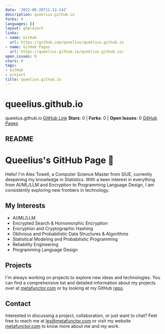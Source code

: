 ```yaml
---
date: '2022-08-28T11:12:14Z'
description: queelius.github.io
forks: 0
languages: []
layout: ghproject
links:
- name: GitHub
  url: https://github.com/queelius/queelius.github.io
- name: GitHub Pages
  url: https://queelius.github.io/queelius.github.io/
open_issues: 0
stars: 0
tags:
- GitHub
- project
title: queelius.github.io
---
```

# queelius.github.io
queelius.github.io
[GitHub Link](https://github.com/queelius/queelius.github.io)
**Stars**: 0 | **Forks**: 0 | **Open Issues**: 0
[GitHub Pages](https://queelius.github.io/queelius.github.io/)

## README
# Queelius's GitHub Page 👋

Hello! I'm Alex Towell, a Computer Science Master from SIUE, currently deepening my knowledge in Statistics. With a keen interest in everything from AI/ML/LLM and Encryption to Programming Language Design, I am consistently exploring new frontiers in technology.

## My Interests
- AI/ML/LLM
- Encrypted Search & Homomorphic Encryption
- Encryption and Cryptographic Hashing
- Oblivious and Probabilistic Data Structures & Algorithms
- Statistical Modeling and Probabilistic Programming
- Reliability Engineering
- Programming Language Design

## Projects
I'm always working on projects to explore new ideas and technologies.
You can find a comprehensive list and detailed information about my projects over at [metafunctor.com](https://metafunctor.com/#projects) or by looking at
my GitHub [repo](https://github.com/queelius).

## Contact
Interested in discussing a project, collaboration, or just want to chat? Feel free to reach me at lex@metafunctor.com or visit my website [metafunctor.com](https://www.metafunctor.com) to know more about me and my work.
